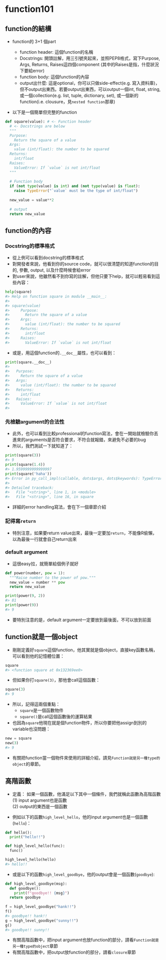 # function101

## function的結構  

* function的 3+1 個part
  * function header: 這個function的名稱  
  * Docstrings: 開頭註解，用三引號夾起來，並照PEP8格式，寫下Purpose, Args, Returns, Raises這四個component (其中的Raises是指，什麼狀況下要給error)
  * function body: 這個function的內容  
  * output出什麼: 這是optional，你可以只做side-effect(e.g. 寫入資料庫)，但不output出東西。若要output出東西，可以output一個int, float, string, 或一個collection(e.g. list, tuple, dictionary, set), 或一個新的function(i.e. clousure，見`nested function`那章)  

* 以下是一個簡單但完整的function  


```python
def square(value): # <- Function header
  # <- Docstrings are below
  """
  Purpose: 
    Return the square of a value
  Args:
    value (int/float): the number to be squared
  Returns:
    int/float
  Raises:
    ValueError: If `value` is not int/float
  """
  
  # Function body
  if (not type(value) is int) and (not type(value) is float):
    raise TypeError("`value` must be the type of int/float")
  
  new_value = value**2 
  
  # output
  return new_value
```

## function的內容  

### Docstring的標準格式  

* 從上例可以看到docstring的標準格式  
* 對開發者來說，他看到你的source code，就可以很清楚的知道function的目的, 參數, output, 以及什麼時候會給error  
* 對user來說，他雖然看不到你寫的註解，但他只要下help，就可以輕易看到這些內容：  


```python
help(square)
#> Help on function square in module __main__:
#> 
#> square(value)
#>     Purpose: 
#>       Return the square of a value
#>     Args:
#>       value (int/float): the number to be squared
#>     Returns:
#>       int/float
#>     Raises:
#>       ValueError: If `value` is not int/float
```

* 或是，用這個function的`.__doc__`屬性，也可以看到：  


```python
print(square.__doc__)
#> 
#>   Purpose: 
#>     Return the square of a value
#>   Args:
#>     value (int/float): the number to be squared
#>   Returns:
#>     int/float
#>   Raises:
#>     ValueError: If `value` is not int/float
#> 
```


### 先檢驗argument的合法性    

* 此外，也可以看到比較professional的function寫法，會在一開始就檢驗你丟進來的arguments是否符合要求，不符合就報錯，來避免不必要的bug  
* 所以，我們測試一下就知道了：  


```python
print(square(3))
#> 9
print(square(1.4))
#> 1.9599999999999997
print(square('haha'))
#> Error in py_call_impl(callable, dots$args, dots$keywords): TypeError: `value` must be the type of int/float
#> 
#> Detailed traceback:
#>   File "<string>", line 1, in <module>
#>   File "<string>", line 16, in square
```

* 詳細的error handling寫法，會在下一個章節介紹  

### 記得寫`return`  

* 特別注意，如果要return value出來，最後一定要加`return`，不能像R偷懶，以為最後一行就會自己return出來  

### default argument  

* 這很easy拉，就簡單給個例子就好


```python
def power(number, pow = 1):
  """Raise number to the power of pow."""
  new_value = number ** pow
  return new_value

print(power(9, 2))
#> 81
print(power(9))
#> 9
```

* 要特別注意的是，default argument一定要放到最後面，不可以放到前面

## function就是一個object  

* 剛剛定義好`square`這個function，他其實就是個object，直接key函數名稱，可以看到他的記憶體位置：  


```python
square
#> <function square at 0x132369ee0>
```

* 但如果你打`square(3)`，那他會call這個函數：  


```python
square(3)
#> 9
```

* 所以，記得這兩個重點：  
  * `square`是一個函數物件  
  * `square()`是call這個函數後的運算結果  
* 也因為`square`他現在就是個function物件，所以你要把他assign到別的variable也沒問題：  


```python
new = square
new(3)
#> 9
```

* 有關把function當一個物件來使用的詳細介紹，請見`Function就是另一種type的object`的章節。  

## 高階函數  

* 定義： 如果一個函數，他滿足以下其中一個條件，我們就稱此函數為高階函數  
  (1) input argument也是函數  
  (2) output的東西是一個函數  

* 例如以下的函數`high_level_hello`，他的input argument也是一個函數(`hello`)：  


```python
def hello():
  print("hello!!")

def high_level_hello(func):
  func()

high_level_hello(hello)
#> hello!!
```

* 或是以下的函數`high_level_goodbye`，他的output會是一個函數(`goodbye`):  


```python
def high_level_goodbye(msg):
  def goodbye():
    print(f"goodbye!! {msg}")
  return goodbye
    
f = high_level_goodbye("hank!!")
f()
#> goodbye!! hank!!
g = high_level_goodbye("sunny!!")
g()
#> goodbye!! sunny!!
```

* 有關高階函數中，把input argument也放function的部分，請看`Function就是另一種type的object`章節    
* 有關高階函數中，把output放function的部分，請看`closure`章節  
